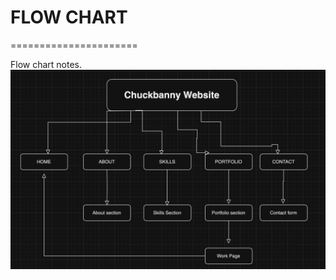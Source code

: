 # FLOW CHART
======================

Flow chart notes. 
![Diagram of website Journey](/screenshots/diagram.png)